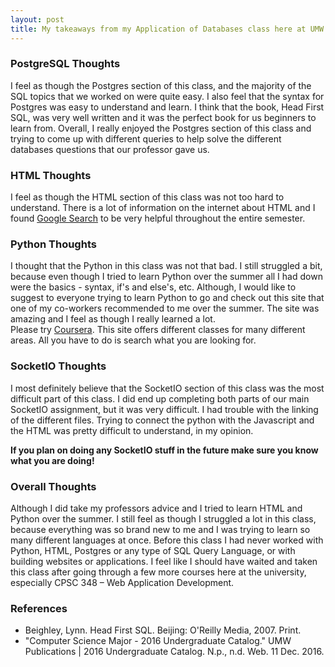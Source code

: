 ```yaml
---
layout: post
title: My takeaways from my Application of Databases class here at UMW
---
```


### PostgreSQL Thoughts
I feel as though the Postgres section of this class, and the majority of the SQL topics that we worked on were quite easy. I also feel that the syntax for Postgres was easy to understand and learn. I think that the book, Head First SQL, was very well written and it was the perfect book for us beginners to learn from. Overall, I really enjoyed the Postgres section of this class and trying to come up with different queries to help solve the different databases questions that our professor gave us.

### HTML Thoughts
I feel as though the HTML section of this class was not too hard to understand. There is a lot of information on the internet about HTML and I found [Google Search](https://www.google.com/webhp?sourceid=chrome-instant&ion=1&espv=2&ie=UTF-8#q=html%20help) to be very helpful throughout the entire semester.

### Python Thoughts
I thought that the Python in this class was not that bad. I still struggled a bit, because even though I tried to learn Python over the summer all I had down were the basics - syntax, if's and else's, etc. Although, I would like to suggest to everyone trying to learn Python to go and check out this site that one of my co-workers recommended to me over the summer. The site was amazing and I feel as though I really learned a lot.  
Please try [Coursera](http://www.coursera.org). This site offers different classes for many different areas. All you have to do is search what you are looking for.

### SocketIO Thoughts
I most definitely believe that the SocketIO section of this class was the most difficult part of this class. I did end up completing both parts of our main SocketIO assignment, but it was very difficult. I had trouble with the linking of the different files. Trying to connect the python with the Javascript and the HTML was pretty difficult to understand, in my opinion.  
  
**If you plan on doing any SocketIO stuff in the future make sure you know what you are doing!**

### Overall Thoughts
Although I did take my professors advice and I tried to learn HTML and Python over the summer. I still feel as though I struggled a lot in this class, because everything was so brand new to me and I was trying to learn so many different languages at once. Before this class I had never worked with Python, HTML, Postgres or any type of SQL Query Language, or with building websites or applications. I feel like I should have waited and taken this class after going through a few more courses here at the university, especially CPSC 348 – Web Application Development.

### References
* Beighley, Lynn. Head First SQL. Beijing: O'Reilly Media, 2007. Print.
* "Computer Science Major - 2016 Undergraduate Catalog." UMW Publications \| 2016 Undergraduate Catalog. N.p., n.d. Web. 11 Dec. 2016.
